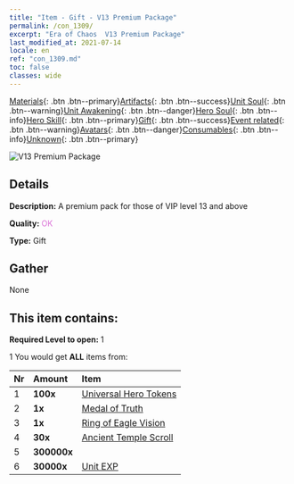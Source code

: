 ```yaml
---
title: "Item - Gift - V13 Premium Package"
permalink: /con_1309/
excerpt: "Era of Chaos  V13 Premium Package"
last_modified_at: 2021-07-14
locale: en
ref: "con_1309.md"
toc: false
classes: wide
---
```

 [Materials](/Items/){: .btn .btn--primary}[Artifacts](/Items/Artifacts/){: .btn .btn--success}[Unit Soul](/Items/UnitSoul/){: .btn .btn--warning}[Unit Awakening](/Items/UnitAwakening/){: .btn .btn--danger}[Hero Soul](/Items/HeroSoul/){: .btn .btn--info}[Hero Skill](/Items/HeroSkill/){: .btn .btn--primary}[Gift](/Items/Gift/){: .btn .btn--success}[Event related](/Items/Events/){: .btn .btn--warning}[Avatars](/Items/Avatars/){: .btn .btn--danger}[Consumables](/Items/Consumables/){: .btn .btn--info}[Unknown](/Items/Unknown/){: .btn .btn--primary}

 ![V13 Premium Package](/images/t/i_905013.png)

## Details
 **Description:** A premium pack for those of VIP level 13 and above

 **Quality:** <span style="color: #DA70D6">OK</span>

 **Type:** Gift

## Gather

  None

## This item contains:

 **Required Level to open:** 1

 1 You would get **ALL** items  from:

  | Nr | Amount |     Item    |
  |:---|:-------|:------------|
  | 1 |  **100x** | [Universal Hero Tokens](/Items/her_358/) |  | 
  | 2 |  **1x** | [Medal of Truth](/Items/art_134/) |  | 
  | 3 |  **1x** | [Ring of Eagle Vision](/Items/art_135/) |  | 
  | 4 |  **30x** | [Ancient Temple Scroll](/Items/con_697/) |  | 
  | 5 |  **300000x** | <i class="fas fa-coins"/> |  | 
  | 6 |  **30000x** | [Unit EXP](/Items/con_902/) |  | 
